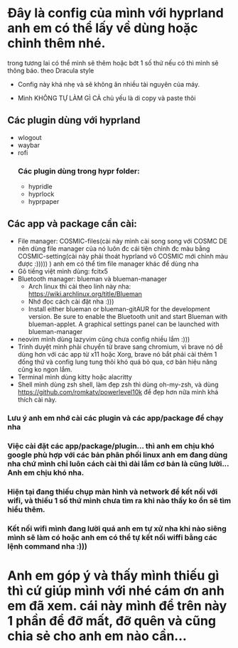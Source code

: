 # Đây là config của mình với hyprland anh em có thể lấy về dùng hoặc chỉnh thêm nhé.
trong tương lai có thể mình sẽ thêm hoặc bớt 1 số thứ nếu có thì mình sẽ thông báo. theo Dracula style

- Config này khá nhẹ và sẽ không ăn nhiều tài nguyên của máy.

- Mình KHÔNG TỰ LÀM GÌ CẢ chủ yếu là di copy và paste thôi 

## Các plugin dùng với hyprland 
- wlogout
- waybar
- rofi
  ### Các plugin dùng trong hypr folder:
  - hypridle
  - hyprlock
  - hyprpaper
## Các app và package cần cài:
- File manager: COSMIC-files(cài này mình cài song song với COSMC DE nên dùng file manager của nó luôn đc cái tiện chỉnh đc màu bằng COSMIC-setting(cài này phải thoát hyprland vô COSMIC mới chỉnh màu được :))))) ) anh em có thể tìm file manager khác để dùng nha
- Gõ tiếng việt mình dùng: fcitx5
- Bluetooth manager: blueman và blueman-manager
    - Arch linux thì cài theo linh này nha: https://wiki.archlinux.org/title/Blueman
    - Nhớ đọc cách cài đặt nha :)))
    - Install either blueman or blueman-gitAUR for the development version.
      Be sure to enable the Bluetooth unit and start Blueman with blueman-applet. A graphical settings panel can be launched with blueman-manager
- neovim mình dùng lazyvim cũng chưa config nhiều lắm :)))
- Trình duyệt mình phải chuyển từ brave sang chromium, vì brave nó dễ dùng hơn với các app từ x11 hoặc Xorg, brave nó bắt phải cài thêm 1 đống thứ và config lung tung thôi khó quá bỏ qua, cơ bản hiệu năng cũng ko ngon lắm.
- Terminal mình dùng kitty hoặc alacritty
- Shell mình dùng zsh shell, làm đẹp zsh thì dùng oh-my-zsh, và dùng https://github.com/romkatv/powerlevel10k để đẹp hơn nữa mình khá thích cài này.
### Lưu ý anh em nhớ cài các plugin và các app/package để chạy nha
### Việc cài đặt các app/package/plugin... thì anh em chịu khó google phù hợp với các bản phân phối linux anh em đang dùng nha chứ mình chỉ luôn cách cài thì dài lắm cơ bản là cũng lười... Anh em chịu khó nha. 
### Hiện tại đang thiếu chụp màn hình và network để kết nối với wifi, và thiếu 1 số thứ mình chưa tìm ra khi nào thấy ko ổn sẽ tìm hiểu thêm.
### Kết nối wifi mình đang lười quá anh em tự xử nha khi nào siêng mình sẽ làm có hoặc anh em có thể tự kết nối wiffi bằng các lệnh command nha :)))

# Anh em góp ý và thấy mình thiếu gì thì cứ giúp mình với nhé cám ơn anh em đã xem. cái này mình để trên này 1 phần để đỡ mất, đỡ quên và cũng chia sẻ cho anh em nào cần...

